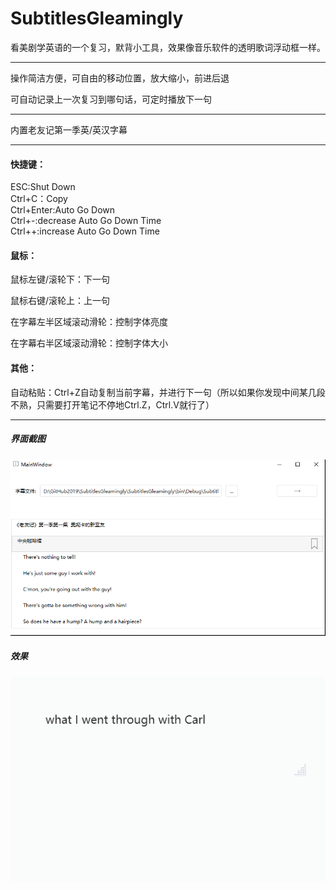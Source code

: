 # SubtitlesGleamingly

看美剧学英语的一个复习，默背小工具，效果像音乐软件的透明歌词浮动框一样。

------

操作简洁方便，可自由的移动位置，放大缩小，前进后退

可自动记录上一次复习到哪句话，可定时播放下一句

------

内置老友记第一季英/英汉字幕

------

#### 快捷键：

ESC:Shut Down  
Ctrl+C：Copy  
Ctrl+Enter:Auto Go Down  
Ctrl+-:decrease Auto Go Down Time  
Ctrl++:increase Auto Go Down Time  

#### 鼠标：

鼠标左键/滚轮下：下一句

鼠标右键/滚轮上：上一句     

在字幕左半区域滚动滑轮：控制字体亮度

在字幕右半区域滚动滑轮：控制字体大小

#### 其他：

自动粘贴：Ctrl+Z自动复制当前字幕，并进行下一句（所以如果你发现中间某几段不熟，只需要打开笔记不停地Ctrl.Z，Ctrl.V就行了）

------



##### 界面截图

![image](https://github.com/tiancai4652/ReadME_Images/blob/master/SubTitleTotal.png)



##### 效果

![image](https://github.com/tiancai4652/ReadME_Images/blob/master/SubTitleGIF.gif)
